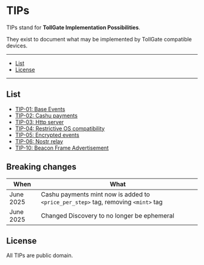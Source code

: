 # TIPs

TIPs stand for **TollGate Implementation Possibilities**.

They exist to document what may be implemented by TollGate compatible devices.

---

- [List](#list)
- [License](#license)

---

## List

- [TIP-01: Base Events](01.md)
- [TIP-02: Cashu payments](02.md)
- [TIP-03: Http server](03.md)
- [TIP-04: Restrictive OS compatibility](04.md)
- [TIP-05: Encrypted events](05.md)
- [TIP-06: Nostr relay](06.md)
- [TIP-10: Beacon Frame Advertisement](10.md)

## Breaking changes
| When | What |
|------|------|
| June 2025 | Cashu payments mint now is added to `<price_per_step>` tag, removing `<mint>` tag |
| June 2025 | Changed Discovery to no longer be ephemeral |

## License

All TIPs are public domain.